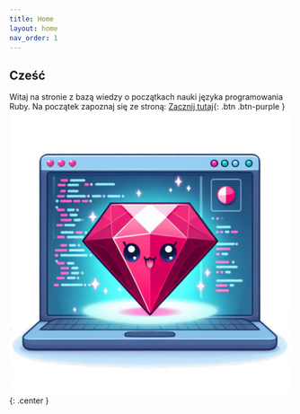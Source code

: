 ```yaml
---
title: Home
layout: home
nav_order: 1
---
```

## Cześć
Witaj na stronie z bazą wiedzy o początkach nauki języka programowania Ruby. Na początek zapoznaj się ze stroną:
[Zacznij tutaj](/pages/starthere.html){: .btn .btn-purple }
![](images/cuteruby.jpg){: .center }